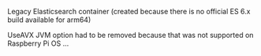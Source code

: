 Legacy Elasticsearch container (created because there is no official ES 6.x build available for arm64)

UseAVX JVM option had to be removed because that was not supported on Raspberry Pi OS ...
